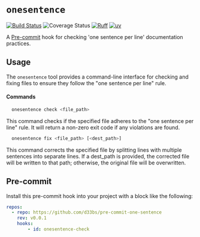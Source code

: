 # `onesentence`

[![Build Status](https://github.com/cu-dbmi/onesentence/actions/workflows/run-tests.yml/badge.svg?branch=main)](https://github.com/cu-dbmi/onesentence/actions/workflows/run-tests.yml?query=branch%3Amain)
![Coverage Status](https://raw.githubusercontent.com/cu-dbmi/onesentence/main/docs/src/_static/coverage-badge.svg)
[![Ruff](https://img.shields.io/endpoint?url=https://raw.githubusercontent.com/astral-sh/ruff/main/assets/badge/v2.json)](https://github.com/astral-sh/ruff)
[![uv](https://img.shields.io/endpoint?url=https://raw.githubusercontent.com/astral-sh/uv/main/assets/badge/v0.json)](https://github.com/astral-sh/uv)

A [Pre-commit](https://pre-commit.com/) hook for checking 'one sentence per line' documentation practices.

## Usage

The `onesentence` tool provides a command-line interface for checking and fixing files to ensure they follow the "one sentence per line" rule.

#### Commands

```bash
  onesentence check <file_path>
```

This command checks if the specified file adheres to the "one sentence per line" rule. It will return a non-zero exit code if any violations are found.

```bash
  onesentence fix <file_path> [<dest_path>]
```

This command corrects the specified file by splitting lines with multiple sentences into separate lines. If a dest_path is provided, the corrected file will be written to that path; otherwise, the original file will be overwritten.

## Pre-commit

Install this pre-commit hook into your project with a block like the following:

```yaml
repos:
  - repo: https://github.com/d33bs/pre-commit-one-sentence
    rev: v0.0.1
    hooks:
        - id: onesentence-check
```
